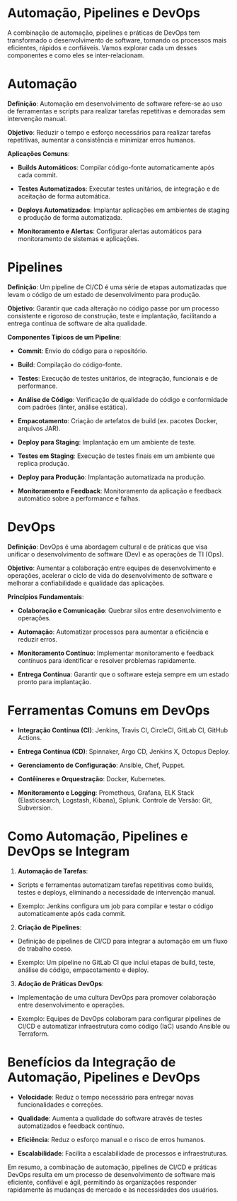 # Automação, Pipelines e DevOps

A combinação de automação, pipelines e práticas de DevOps tem transformado o desenvolvimento de software, tornando os processos mais eficientes, rápidos e confiáveis. Vamos explorar cada um desses componentes e como eles se inter-relacionam.

# Automação

**Definição**: Automação em desenvolvimento de software refere-se ao uso de ferramentas e scripts para realizar tarefas repetitivas e demoradas sem intervenção manual.

**Objetivo**: Reduzir o tempo e esforço necessários para realizar tarefas repetitivas, aumentar a consistência e minimizar erros humanos.

**Aplicações Comuns**:

 - **Builds Automáticos**: Compilar código-fonte automaticamente após cada commit.

 - **Testes Automatizados**: Executar testes unitários, de integração e de aceitação de forma automática.

 - **Deploys Automatizados**: Implantar aplicações em ambientes de staging e produção de forma automatizada.

 - **Monitoramento e Alertas**: Configurar alertas automáticos para monitoramento de sistemas e aplicações.

# Pipelines

**Definição**: Um pipeline de CI/CD é uma série de etapas automatizadas que levam o código de um estado de desenvolvimento para produção.

**Objetivo**: Garantir que cada alteração no código passe por um processo consistente e rigoroso de construção, teste e implantação, facilitando a entrega contínua de software de alta qualidade.

**Componentes Típicos de um Pipeline**:

 - **Commit**: Envio do código para o repositório.

 - **Build**: Compilação do código-fonte.

 - **Testes**: Execução de testes unitários, de integração, funcionais e de performance.

 - **Análise de Código**: Verificação de qualidade do código e conformidade com padrões (linter, análise estática).

 - **Empacotamento**: Criação de artefatos de build (ex. pacotes Docker, arquivos JAR).

 - **Deploy para Staging**: Implantação em um ambiente de teste.

 - **Testes em Staging**: Execução de testes finais em um ambiente que replica produção.

 - **Deploy para Produção**: Implantação automatizada na produção.

 - **Monitoramento e Feedback**: Monitoramento da aplicação e feedback automático sobre a performance e falhas.

# DevOps

**Definição**: DevOps é uma abordagem cultural e de práticas que visa unificar o desenvolvimento de software (Dev) e as operações de TI (Ops).

**Objetivo**: Aumentar a colaboração entre equipes de desenvolvimento e operações, acelerar o ciclo de vida do desenvolvimento de software e melhorar a confiabilidade e qualidade das aplicações.

**Princípios Fundamentais**:

 - **Colaboração e Comunicação**: Quebrar silos entre desenvolvimento e operações.

 - **Automação**: Automatizar processos para aumentar a eficiência e reduzir erros.

 - **Monitoramento Contínuo**: Implementar monitoramento e feedback contínuos para identificar e resolver problemas rapidamente.

 - **Entrega Contínua**: Garantir que o software esteja sempre em um estado pronto para implantação.

# Ferramentas Comuns em DevOps

 - **Integração Contínua (CI)**: Jenkins, Travis CI, CircleCI, GitLab CI, GitHub Actions.

 - **Entrega Contínua (CD)**: Spinnaker, Argo CD, Jenkins X, Octopus Deploy.

 - **Gerenciamento de Configuração**: Ansible, Chef, Puppet.

 - **Contêineres e Orquestração**: Docker, Kubernetes.

 - **Monitoramento e Logging**: Prometheus, Grafana, ELK Stack (Elasticsearch, Logstash, Kibana), Splunk.
    Controle de Versão: Git, Subversion.

# Como Automação, Pipelines e DevOps se Integram

1. **Automação de Tarefas**:

 - Scripts e ferramentas automatizam tarefas repetitivas como builds, testes e deploys, eliminando a necessidade de intervenção manual.

 - Exemplo: Jenkins configura um job para compilar e testar o código automaticamente após cada commit.

2. **Criação de Pipelines**:

 - Definição de pipelines de CI/CD para integrar a automação em um fluxo de trabalho coeso.

 - Exemplo: Um pipeline no GitLab CI que inclui etapas de build, teste, análise de código, empacotamento e deploy.

3. **Adoção de Práticas DevOps**:

 - Implementação de uma cultura DevOps para promover colaboração entre desenvolvimento e operações.

 - Exemplo: Equipes de DevOps colaboram para configurar pipelines de CI/CD e automatizar infraestrutura como código (IaC) usando Ansible ou Terraform.

# Benefícios da Integração de Automação, Pipelines e DevOps

 - **Velocidade**: Reduz o tempo necessário para entregar novas funcionalidades e correções.

 - **Qualidade**: Aumenta a qualidade do software através de testes automatizados e feedback contínuo.

 - **Eficiência**: Reduz o esforço manual e o risco de erros humanos.

 - **Escalabilidade**: Facilita a escalabilidade de processos e infraestruturas.

Em resumo, a combinação de automação, pipelines de CI/CD e práticas DevOps resulta em um processo de desenvolvimento de software mais eficiente, confiável e ágil, permitindo às organizações responder rapidamente às mudanças de mercado e às necessidades dos usuários.